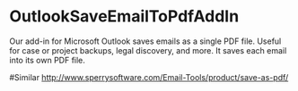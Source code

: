 # OutlookSaveEmailToPdfAddIn

Our add-in for Microsoft Outlook saves emails  as a single PDF file. 
Useful for case or project backups, legal discovery, and more. It saves each email into its own PDF file.


#Similar
http://www.sperrysoftware.com/Email-Tools/product/save-as-pdf/


